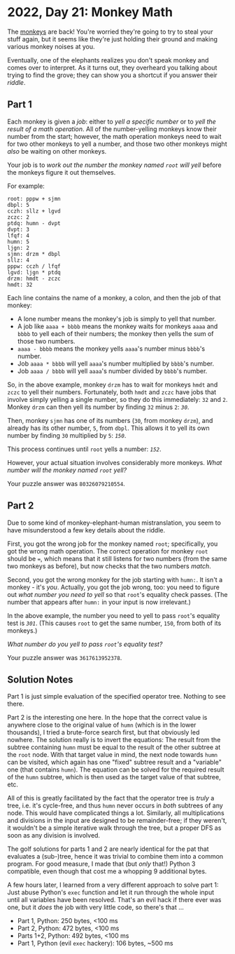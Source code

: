 # 2022, Day 21: Monkey Math

The [monkeys](../11) are back! You're worried they're going to try to steal your stuff again, but it seems like they're just holding their ground and making various monkey noises at you.

Eventually, one of the elephants realizes you don't speak monkey and comes over to interpret. As it turns out, they overheard you talking about trying to find the grove; they can show you a shortcut if you answer their _riddle_.

## Part 1

Each monkey is given a _job_: either to _yell a specific number_ or to _yell the result of a math operation_. All of the number-yelling monkeys know their number from the start; however, the math operation monkeys need to wait for two other monkeys to yell a number, and those two other monkeys might _also_ be waiting on other monkeys.

Your job is to _work out the number the monkey named `root` will yell_ before the monkeys figure it out themselves.

For example:

    root: pppw + sjmn
    dbpl: 5
    cczh: sllz + lgvd
    zczc: 2
    ptdq: humn - dvpt
    dvpt: 3
    lfqf: 4
    humn: 5
    ljgn: 2
    sjmn: drzm * dbpl
    sllz: 4
    pppw: cczh / lfqf
    lgvd: ljgn * ptdq
    drzm: hmdt - zczc
    hmdt: 32
    

Each line contains the name of a monkey, a colon, and then the job of that monkey:

*   A lone number means the monkey's job is simply to yell that number.
*   A job like `aaaa + bbbb` means the monkey waits for monkeys `aaaa` and `bbbb` to yell each of their numbers; the monkey then yells the sum of those two numbers.
*   `aaaa - bbbb` means the monkey yells `aaaa`'s number minus `bbbb`'s number.
*   Job `aaaa * bbbb` will yell `aaaa`'s number multiplied by `bbbb`'s number.
*   Job `aaaa / bbbb` will yell `aaaa`'s number divided by `bbbb`'s number.

So, in the above example, monkey `drzm` has to wait for monkeys `hmdt` and `zczc` to yell their numbers. Fortunately, both `hmdt` and `zczc` have jobs that involve simply yelling a single number, so they do this immediately: `32` and `2`. Monkey `drzm` can then yell its number by finding `32` minus `2`: _`30`_.

Then, monkey `sjmn` has one of its numbers (`30`, from monkey `drzm`), and already has its other number, `5`, from `dbpl`. This allows it to yell its own number by finding `30` multiplied by `5`: _`150`_.

This process continues until `root` yells a number: _`152`_.

However, your actual situation involves considerably more monkeys. _What number will the monkey named `root` yell?_

Your puzzle answer was `80326079210554`.

## Part 2

Due to some kind of monkey-elephant-human mistranslation, you seem to have misunderstood a few key details about the riddle.

First, you got the wrong job for the monkey named `root`; specifically, you got the wrong math operation. The correct operation for monkey `root` should be `=`, which means that it still listens for two numbers (from the same two monkeys as before), but now checks that the two numbers _match_.

Second, you got the wrong monkey for the job starting with `humn:`. It isn't a monkey - it's _you_. Actually, you got the job wrong, too: you need to figure out _what number you need to yell_ so that `root`'s equality check passes. (The number that appears after `humn:` in your input is now irrelevant.)

In the above example, the number you need to yell to pass `root`'s equality test is _`301`_. (This causes `root` to get the same number, `150`, from both of its monkeys.)

_What number do you yell to pass `root`'s equality test?_

Your puzzle answer was `3617613952378`.

## Solution Notes

Part 1 is just simple evaluation of the specified operator tree. Nothing to see there.

Part 2 is the interesting one here. In the hope that the correct value is anywhere close to the original value of `humn` (which is in the lower thousands), I tried a brute-force search first, but that obviously led nowhere. The solution really is to invert the equations: The result from the subtree containing `humn` must be equal to the result of the other subtree at the `root` node. With that target value in mind, the next node towards `humn` can be visited, which again has one "fixed" subtree result and a "variable" one (that contains `humn`). The equation can be solved for the required result of the `humn` subtree, which is then used as the target value of that subtree, etc.

All of this is greatly facilitated by the fact that the operator tree is _truly_ a tree, i.e. it's cycle-free, and thus `humn` never occurs in _both_ subtrees of any node. This would have complicated things a lot. Similarly, all multiplications and divisions in the input are designed to be remainder-free; if they weren't, it wouldn't be a simple iterative walk through the tree, but a proper DFS as soon as any division is involved.

The golf solutions for parts 1 and 2 are nearly identical for the pat that evaluates a (sub-)tree, hence it was trivial to combine them into a common program. For good measure, I made that (but _only_ that!) Python 3 compatible, even though that cost me a whopping 9 additional bytes.

A few hours later, I learned from a very different approach to solve part 1: Just abuse Python's `exec` function and let it run through the whole input until all variables have been resolved. That's an evil hack if there ever was one, but it *does* the job with very little code, so there's that ...

* Part 1, Python: 250 bytes, <100 ms
* Part 2, Python: 472 bytes, <100 ms
* Parts 1+2, Python: 492 bytes, <100 ms
* Part 1, Python (evil `exec` hackery): 106 bytes, ~500 ms
